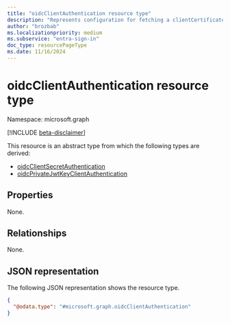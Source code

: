 ```yaml
---
title: "oidcClientAuthentication resource type"
description: "Represents configuration for fetching a clientCertificateAuthentication in an API call."
author: "brozbab"
ms.localizationpriority: medium
ms.subservice: "entra-sign-in"
doc_type: resourcePageType
ms.date: 11/16/2024
---
```


# oidcClientAuthentication resource type

Namespace: microsoft.graph

[!INCLUDE [beta-disclaimer](../../includes/beta-disclaimer.md)]

This resource is an abstract type from which the following types are derived:
- [oidcClientSecretAuthentication](../resources/oidcclientsecretauthentication.md)
- [oidcPrivateJwtKeyClientAuthentication](../resources/oidcprivatejwtkeyclientauthentication.md)

## Properties

None.

## Relationships

None.

## JSON representation

The following JSON representation shows the resource type.
<!-- {
  "blockType": "resource",
  "@odata.type": "microsoft.graph.oidcClientAuthentication"
}
-->
``` json
{
  "@odata.type": "#microsoft.graph.oidcClientAuthentication"
}
```

